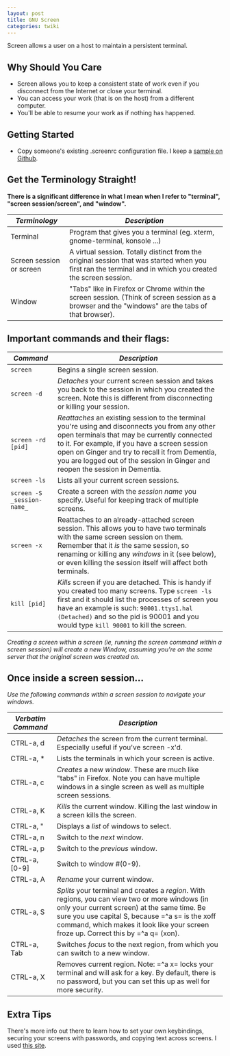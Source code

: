 ```yaml
---
layout: post
title: GNU Screen
categories: twiki
---
```


Screen allows a user on a host to maintain a persistent terminal.

## Why Should You Care
* Screen allows you to keep a consistent state of work even if you disconnect from the Internet or close your terminal.
* You can access your work (that is on the host) from a different computer.
* You'll be able to resume your work as if nothing has happened.

## Getting Started

* Copy someone's existing .screenrc configuration file. I keep a [sample on Github][screen-template].

## Get the Terminology Straight!
__There is a significant difference in what I mean when I refer to "terminal", "screen session/screen", and "window".__

 *Terminology* | *Description*
 ------ | ------
Terminal | Program that gives you a terminal (eg. xterm, gnome-terminal, konsole ...)
Screen session or screen | A virtual session. Totally distinct from the original session that was started when you first ran the terminal and in which you created the screen session.
Window | "Tabs" like in Firefox or Chrome within the screen session. (Think of screen session as a browser and the "windows" are the tabs of that browser).

## Important commands and their flags:

*Command* | *Description*
------ | ------
`screen`  | Begins a single screen session.
`screen -d`  | *Detaches* your current screen session and takes you back to the session in which you created the screen. Note this is different from disconnecting or killing your session.
`screen -rd [pid]`  | *Reattaches* an existing session to the terminal you're using and disconnects you from any other open terminals that may be currently connected to it.  For example, if you have a screen session open on Ginger and try to recall it from Dementia, you are logged out of the session in Ginger and reopen the session in Dementia.
`screen -ls`  | Lists all your current screen sessions.
`screen -S _session-name_`  | Create a screen with the *session name* you specify.  Useful for keeping track of multiple screens.
`screen -x`  | Reattaches to an already-attached screen session.  This allows you to have two terminals with the same screen session on them.  Remember that it _is_ the same session, so renaming or killing any _windows_ in it (see below), or even killing the session itself will affect both terminals.
`kill [pid]`  | *Kills* screen if you are detached. This is handy if you created too many screens. Type `screen -ls` first and it should list the processes of screen you have an example is such: `90001.ttys1.hal (Detached)` and so the pid is 90001 and you would type `kill 90001` to kill the screen.

_Creating a screen within a screen (ie, running the screen command within a screen session) will create a new Window, assuming you're on the same server that the original screen was created on._

## Once inside a screen session...

*Use the following commands within a screen session to navigate your windows.*

*Verbatim Command* | *Description*
------ | ------
CTRL-a, d  | *Detaches* the screen from the current terminal.  Especially useful if you've screen -x'd.
CTRL-a, *  | Lists the terminals in which your screen is active.
CTRL-a, c  | *Creates* a new _window_. These are much like "tabs" in Firefox. Note you can have multiple windows in a single screen as well as multiple screen sessions.
CTRL-a, K  | *Kills* the current window.  Killing the last window in a screen kills the screen.
CTRL-a, "  | Displays a *list* of windows to select.
CTRL-a, n  | Switch to the *next* window.
CTRL-a, p  | Switch to the *previous* window.
CTRL-a, [0-9]  | Switch to window #(0-9).
CTRL-a, A  | *Rename* your current window.
CTRL-a, S  | *Splits* your terminal and creates a _region_.  With regions, you can view two or more windows (in only your current screen) at the same time.  Be sure you use capital S, because =^a s= is the xoff command, which makes it look like your screen froze up.  Correct this by =^a q= (xon).
CTRL-a, Tab  | Switches *focus* to the next region, from which you can switch to a new window.
CTRL-a, X  | Removes current region.  Note: =^a x= locks your terminal and will ask for a key.  By default, there is no password, but you can set this up as well for more security.

## Extra Tips

There's more info out there to learn how to set your own keybindings, securing your screens with passwords, and copying text across screens.  I used [this site][screen-doc].

[screen-doc]: http://sunsite.ualberta.ca/Documentation/Gnu/screen-3.9.4/html_chapter/screen_toc.html
[screen-template]: https://github.com/eskfung/configs/blob/master/.screenrc